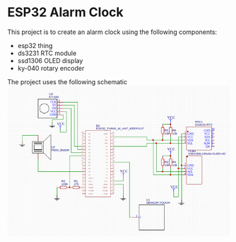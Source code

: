 # ESP32 Alarm Clock

This project is to create an alarm clock using the following components:
- esp32 thing
- ds3231 RTC module
- ssd1306 OLED display
- ky-040 rotary encoder

The project uses the following schematic
![Schematic](/alarm-clock-schematic.png)
